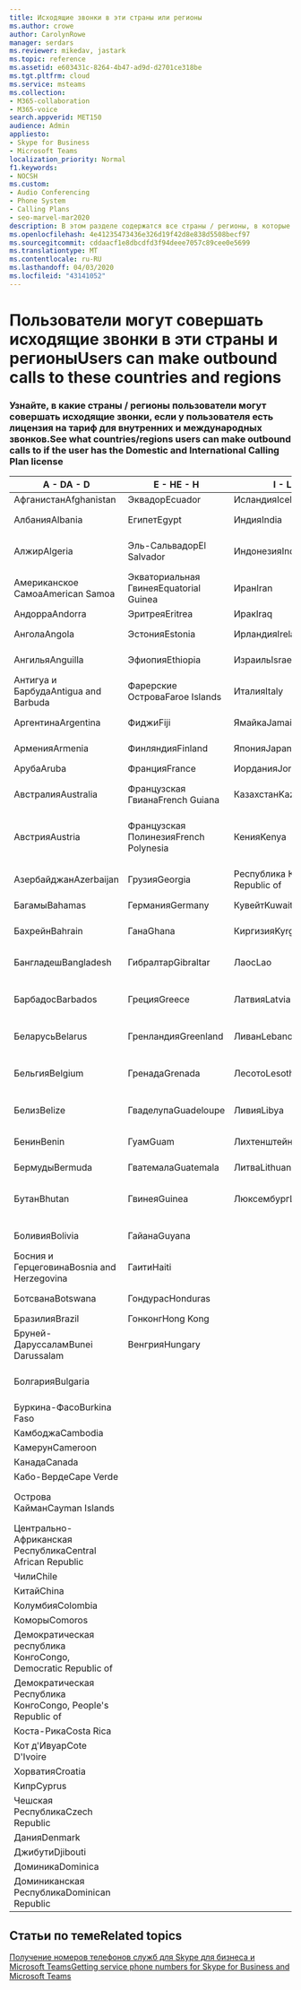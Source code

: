 ```yaml
---
title: Исходящие звонки в эти страны или регионы
ms.author: crowe
author: CarolynRowe
manager: serdars
ms.reviewer: mikedav, jastark
ms.topic: reference
ms.assetid: e603431c-8264-4b47-ad9d-d2701ce318be
ms.tgt.pltfrm: cloud
ms.service: msteams
ms.collection:
- M365-collaboration
- M365-voice
search.appverid: MET150
audience: Admin
appliesto:
- Skype for Business
- Microsoft Teams
localization_priority: Normal
f1.keywords:
- NOCSH
ms.custom:
- Audio Conferencing
- Phone System
- Calling Plans
- seo-marvel-mar2020
description: В этом разделе содержатся все страны / регионы, в которые пользователи могут осуществлять исходящие звонки, если у них есть План звонков.
ms.openlocfilehash: 4e41235473436e326d19f42d8e838d5508becf97
ms.sourcegitcommit: cddaacf1e8dbcdfd3f94deee7057c89cee0e5699
ms.translationtype: MT
ms.contentlocale: ru-RU
ms.lasthandoff: 04/03/2020
ms.locfileid: "43141052"
---
```

# <a name="users-can-make-outbound-calls-to-these-countries-and-regions"></a><span data-ttu-id="c3b4e-103">Пользователи могут совершать исходящие звонки в эти страны и регионы</span><span class="sxs-lookup"><span data-stu-id="c3b4e-103">Users can make outbound calls to these countries and regions</span></span>

### <a name="see-what-countriesregions-users-can-make-outbound-calls-to-if-the-user-has-the-domestic-and-international-calling-plan-license"></a><span data-ttu-id="c3b4e-104">Узнайте, в какие страны / регионы пользователи могут совершать исходящие звонки, если у пользователя есть лицензия на тариф для внутренних и международных звонков.</span><span class="sxs-lookup"><span data-stu-id="c3b4e-104">See what countries/regions users can make outbound calls to if the user has the Domestic and International Calling Plan license</span></span>

|<span data-ttu-id="c3b4e-105">**A - D**</span><span class="sxs-lookup"><span data-stu-id="c3b4e-105">**A - D**</span></span>| <span data-ttu-id="c3b4e-106">**E - H**</span><span class="sxs-lookup"><span data-stu-id="c3b4e-106">**E - H**</span></span>|<span data-ttu-id="c3b4e-107">**I - L**</span><span class="sxs-lookup"><span data-stu-id="c3b4e-107">**I - L**</span></span>|<span data-ttu-id="c3b4e-108">**M - O**</span><span class="sxs-lookup"><span data-stu-id="c3b4e-108">**M - O**</span></span>|<span data-ttu-id="c3b4e-109">**P - S**</span><span class="sxs-lookup"><span data-stu-id="c3b4e-109">**P - S**</span></span>|<span data-ttu-id="c3b4e-110">**T - Z**</span><span class="sxs-lookup"><span data-stu-id="c3b4e-110">**T - Z**</span></span>|
---|---|---|---|---|---|
|<span data-ttu-id="c3b4e-111">Афганистан</span><span class="sxs-lookup"><span data-stu-id="c3b4e-111">Afghanistan</span></span>|<span data-ttu-id="c3b4e-112">Эквадор</span><span class="sxs-lookup"><span data-stu-id="c3b4e-112">Ecuador</span></span> |<span data-ttu-id="c3b4e-113">Исландия</span><span class="sxs-lookup"><span data-stu-id="c3b4e-113">Iceland</span></span> |<span data-ttu-id="c3b4e-114">Макао</span><span class="sxs-lookup"><span data-stu-id="c3b4e-114">Macau</span></span> |<span data-ttu-id="c3b4e-115">Пакистан</span><span class="sxs-lookup"><span data-stu-id="c3b4e-115">Pakistan</span></span> |<span data-ttu-id="c3b4e-116">Тайвань</span><span class="sxs-lookup"><span data-stu-id="c3b4e-116">Taiwan</span></span>   |
|<span data-ttu-id="c3b4e-117">Албания</span><span class="sxs-lookup"><span data-stu-id="c3b4e-117">Albania</span></span>|<span data-ttu-id="c3b4e-118">Египет</span><span class="sxs-lookup"><span data-stu-id="c3b4e-118">Egypt</span></span> |<span data-ttu-id="c3b4e-119">Индия</span><span class="sxs-lookup"><span data-stu-id="c3b4e-119">India</span></span> |<span data-ttu-id="c3b4e-120">Республика Македония</span><span class="sxs-lookup"><span data-stu-id="c3b4e-120">Macedonia</span></span> |<span data-ttu-id="c3b4e-121">Палау</span><span class="sxs-lookup"><span data-stu-id="c3b4e-121">Palau</span></span> |<span data-ttu-id="c3b4e-122">Таджикистан</span><span class="sxs-lookup"><span data-stu-id="c3b4e-122">Tajikistan</span></span>   |
|<span data-ttu-id="c3b4e-123">Алжир</span><span class="sxs-lookup"><span data-stu-id="c3b4e-123">Algeria</span></span>|<span data-ttu-id="c3b4e-124">Эль-Сальвадор</span><span class="sxs-lookup"><span data-stu-id="c3b4e-124">El Salvador</span></span> |<span data-ttu-id="c3b4e-125">Индонезия</span><span class="sxs-lookup"><span data-stu-id="c3b4e-125">Indonesia</span></span> |<span data-ttu-id="c3b4e-126">Малави</span><span class="sxs-lookup"><span data-stu-id="c3b4e-126">Malawi</span></span> |<span data-ttu-id="c3b4e-127">Палестинская автономия</span><span class="sxs-lookup"><span data-stu-id="c3b4e-127">Palestinian Authority</span></span> |<span data-ttu-id="c3b4e-128">Объединенная Республика Танзания</span><span class="sxs-lookup"><span data-stu-id="c3b4e-128">Tanzania, United Republic of</span></span>  |
|<span data-ttu-id="c3b4e-129">Американское Самоа</span><span class="sxs-lookup"><span data-stu-id="c3b4e-129">American Samoa</span></span>|<span data-ttu-id="c3b4e-130">Экваториальная Гвинея</span><span class="sxs-lookup"><span data-stu-id="c3b4e-130">Equatorial Guinea</span></span> |<span data-ttu-id="c3b4e-131">Иран</span><span class="sxs-lookup"><span data-stu-id="c3b4e-131">Iran</span></span> |<span data-ttu-id="c3b4e-132">Малайзия</span><span class="sxs-lookup"><span data-stu-id="c3b4e-132">Malaysia</span></span> |<span data-ttu-id="c3b4e-133">Панама</span><span class="sxs-lookup"><span data-stu-id="c3b4e-133">Panama</span></span> | <span data-ttu-id="c3b4e-134">Таиланд</span><span class="sxs-lookup"><span data-stu-id="c3b4e-134">Thailand</span></span>   |
|<span data-ttu-id="c3b4e-135">Андорра</span><span class="sxs-lookup"><span data-stu-id="c3b4e-135">Andorra</span></span> |<span data-ttu-id="c3b4e-136">Эритрея</span><span class="sxs-lookup"><span data-stu-id="c3b4e-136">Eritrea</span></span> |<span data-ttu-id="c3b4e-137">Ирак</span><span class="sxs-lookup"><span data-stu-id="c3b4e-137">Iraq</span></span> |<span data-ttu-id="c3b4e-138">Мали</span><span class="sxs-lookup"><span data-stu-id="c3b4e-138">Mali</span></span> |<span data-ttu-id="c3b4e-139">Парагвай</span><span class="sxs-lookup"><span data-stu-id="c3b4e-139">Paraguay</span></span> |<span data-ttu-id="c3b4e-140">Того</span><span class="sxs-lookup"><span data-stu-id="c3b4e-140">Togo</span></span>   |
|<span data-ttu-id="c3b4e-141">Ангола</span><span class="sxs-lookup"><span data-stu-id="c3b4e-141">Angola</span></span> |<span data-ttu-id="c3b4e-142">Эстония</span><span class="sxs-lookup"><span data-stu-id="c3b4e-142">Estonia</span></span> |<span data-ttu-id="c3b4e-143">Ирландия</span><span class="sxs-lookup"><span data-stu-id="c3b4e-143">Ireland</span></span> |<span data-ttu-id="c3b4e-144">Мальта</span><span class="sxs-lookup"><span data-stu-id="c3b4e-144">Malta</span></span> |<span data-ttu-id="c3b4e-145">Перу</span><span class="sxs-lookup"><span data-stu-id="c3b4e-145">Peru</span></span> | <span data-ttu-id="c3b4e-146">Тринидад и Тобаго</span><span class="sxs-lookup"><span data-stu-id="c3b4e-146">Trinidad and Tobago</span></span>  |
|<span data-ttu-id="c3b4e-147">Ангилья</span><span class="sxs-lookup"><span data-stu-id="c3b4e-147">Anguilla</span></span> |<span data-ttu-id="c3b4e-148">Эфиопия</span><span class="sxs-lookup"><span data-stu-id="c3b4e-148">Ethiopia</span></span> |<span data-ttu-id="c3b4e-149">Израиль</span><span class="sxs-lookup"><span data-stu-id="c3b4e-149">Israel</span></span> |<span data-ttu-id="c3b4e-150">Маршалловы Острова</span><span class="sxs-lookup"><span data-stu-id="c3b4e-150">Marshall Islands</span></span> | <span data-ttu-id="c3b4e-151">Филиппины</span><span class="sxs-lookup"><span data-stu-id="c3b4e-151">Philippines</span></span> | <span data-ttu-id="c3b4e-152">Турция</span><span class="sxs-lookup"><span data-stu-id="c3b4e-152">Turkey</span></span> |
|<span data-ttu-id="c3b4e-153">Антигуа и Барбуда</span><span class="sxs-lookup"><span data-stu-id="c3b4e-153">Antigua and Barbuda</span></span> | <span data-ttu-id="c3b4e-154">Фарерские Острова</span><span class="sxs-lookup"><span data-stu-id="c3b4e-154">Faroe Islands</span></span> |<span data-ttu-id="c3b4e-155">Италия</span><span class="sxs-lookup"><span data-stu-id="c3b4e-155">Italy</span></span> |<span data-ttu-id="c3b4e-156">Мартиника</span><span class="sxs-lookup"><span data-stu-id="c3b4e-156">Martinique</span></span> |<span data-ttu-id="c3b4e-157">Польша</span><span class="sxs-lookup"><span data-stu-id="c3b4e-157">Poland</span></span> |<span data-ttu-id="c3b4e-158">Туркменистан</span><span class="sxs-lookup"><span data-stu-id="c3b4e-158">Turkmenistan</span></span> |
|<span data-ttu-id="c3b4e-159">Аргентина</span><span class="sxs-lookup"><span data-stu-id="c3b4e-159">Argentina</span></span>|<span data-ttu-id="c3b4e-160">Фиджи</span><span class="sxs-lookup"><span data-stu-id="c3b4e-160">Fiji</span></span> |<span data-ttu-id="c3b4e-161">Ямайка</span><span class="sxs-lookup"><span data-stu-id="c3b4e-161">Jamaica</span></span> |<span data-ttu-id="c3b4e-162">Маврикий</span><span class="sxs-lookup"><span data-stu-id="c3b4e-162">Mauritius</span></span> |<span data-ttu-id="c3b4e-163">Португалия</span><span class="sxs-lookup"><span data-stu-id="c3b4e-163">Portugal</span></span> |<span data-ttu-id="c3b4e-164">Острова Теркс и Кайкос</span><span class="sxs-lookup"><span data-stu-id="c3b4e-164">Turks and Caicos</span></span>   |
|<span data-ttu-id="c3b4e-165">Армения</span><span class="sxs-lookup"><span data-stu-id="c3b4e-165">Armenia</span></span> |<span data-ttu-id="c3b4e-166">Финляндия</span><span class="sxs-lookup"><span data-stu-id="c3b4e-166">Finland</span></span> |<span data-ttu-id="c3b4e-167">Япония</span><span class="sxs-lookup"><span data-stu-id="c3b4e-167">Japan</span></span> |<span data-ttu-id="c3b4e-168">Майотта</span><span class="sxs-lookup"><span data-stu-id="c3b4e-168">Mayotte</span></span> | <span data-ttu-id="c3b4e-169">Пуэрто-Рико</span><span class="sxs-lookup"><span data-stu-id="c3b4e-169">Puerto Rico</span></span> |<span data-ttu-id="c3b4e-170">Уганда</span><span class="sxs-lookup"><span data-stu-id="c3b4e-170">Uganda</span></span>  |
|<span data-ttu-id="c3b4e-171">Аруба</span><span class="sxs-lookup"><span data-stu-id="c3b4e-171">Aruba</span></span> |<span data-ttu-id="c3b4e-172">Франция</span><span class="sxs-lookup"><span data-stu-id="c3b4e-172">France</span></span> |<span data-ttu-id="c3b4e-173">Иордания</span><span class="sxs-lookup"><span data-stu-id="c3b4e-173">Jordan</span></span> |<span data-ttu-id="c3b4e-174">Мексика</span><span class="sxs-lookup"><span data-stu-id="c3b4e-174">Mexico</span></span> |<span data-ttu-id="c3b4e-175">Катар</span><span class="sxs-lookup"><span data-stu-id="c3b4e-175">Qatar</span></span> | <span data-ttu-id="c3b4e-176">Украина</span><span class="sxs-lookup"><span data-stu-id="c3b4e-176">Ukraine</span></span>   |
|<span data-ttu-id="c3b4e-177">Австралия</span><span class="sxs-lookup"><span data-stu-id="c3b4e-177">Australia</span></span> |<span data-ttu-id="c3b4e-178">Французская Гвиана</span><span class="sxs-lookup"><span data-stu-id="c3b4e-178">French Guiana</span></span> |<span data-ttu-id="c3b4e-179">Казахстан</span><span class="sxs-lookup"><span data-stu-id="c3b4e-179">Kazakhstan</span></span> |<span data-ttu-id="c3b4e-180">Микронезия, Федеративные Штаты</span><span class="sxs-lookup"><span data-stu-id="c3b4e-180">Micronesia</span></span> |<span data-ttu-id="c3b4e-181">Реюньон</span><span class="sxs-lookup"><span data-stu-id="c3b4e-181">Reunion</span></span> |<span data-ttu-id="c3b4e-182">Объединенные Арабские Эмираты (U. A. E)</span><span class="sxs-lookup"><span data-stu-id="c3b4e-182">United Arab Emirates (U.A.E)</span></span>  |
|<span data-ttu-id="c3b4e-183">Австрия</span><span class="sxs-lookup"><span data-stu-id="c3b4e-183">Austria</span></span> |<span data-ttu-id="c3b4e-184">Французская Полинезия</span><span class="sxs-lookup"><span data-stu-id="c3b4e-184">French Polynesia</span></span> |<span data-ttu-id="c3b4e-185">Кения</span><span class="sxs-lookup"><span data-stu-id="c3b4e-185">Kenya</span></span> |<span data-ttu-id="c3b4e-186">Республика Молдова</span><span class="sxs-lookup"><span data-stu-id="c3b4e-186">Moldova, Republic of</span></span> |<span data-ttu-id="c3b4e-187">Румыния</span><span class="sxs-lookup"><span data-stu-id="c3b4e-187">Romania</span></span> |<span data-ttu-id="c3b4e-188">Великобритания (Соединенное Королевство)</span><span class="sxs-lookup"><span data-stu-id="c3b4e-188">United Kingdom (U.K.)</span></span> |
|<span data-ttu-id="c3b4e-189">Азербайджан</span><span class="sxs-lookup"><span data-stu-id="c3b4e-189">Azerbaijan</span></span> |<span data-ttu-id="c3b4e-190">Грузия</span><span class="sxs-lookup"><span data-stu-id="c3b4e-190">Georgia</span></span> |<span data-ttu-id="c3b4e-191">Республика Корея</span><span class="sxs-lookup"><span data-stu-id="c3b4e-191">Korea, Republic of</span></span> |<span data-ttu-id="c3b4e-192">Монако</span><span class="sxs-lookup"><span data-stu-id="c3b4e-192">Monaco</span></span> | <span data-ttu-id="c3b4e-193">Российская Федерация</span><span class="sxs-lookup"><span data-stu-id="c3b4e-193">Russian Federation</span></span> |<span data-ttu-id="c3b4e-194">Соединенные Штаты</span><span class="sxs-lookup"><span data-stu-id="c3b4e-194">United States (U.S.)</span></span>  |
|<span data-ttu-id="c3b4e-195">Багамы</span><span class="sxs-lookup"><span data-stu-id="c3b4e-195">Bahamas</span></span> |<span data-ttu-id="c3b4e-196">Германия</span><span class="sxs-lookup"><span data-stu-id="c3b4e-196">Germany</span></span> |<span data-ttu-id="c3b4e-197">Кувейт</span><span class="sxs-lookup"><span data-stu-id="c3b4e-197">Kuwait</span></span> |<span data-ttu-id="c3b4e-198">Монголия</span><span class="sxs-lookup"><span data-stu-id="c3b4e-198">Mongolia</span></span> |<span data-ttu-id="c3b4e-199">Руанда</span><span class="sxs-lookup"><span data-stu-id="c3b4e-199">Rwanda</span></span> | <span data-ttu-id="c3b4e-200">Уругвай</span><span class="sxs-lookup"><span data-stu-id="c3b4e-200">Uruguay</span></span> |
|<span data-ttu-id="c3b4e-201">Бахрейн</span><span class="sxs-lookup"><span data-stu-id="c3b4e-201">Bahrain</span></span> |<span data-ttu-id="c3b4e-202">Гана</span><span class="sxs-lookup"><span data-stu-id="c3b4e-202">Ghana</span></span> |<span data-ttu-id="c3b4e-203">Киргизия</span><span class="sxs-lookup"><span data-stu-id="c3b4e-203">Kyrgyzstan</span></span> |<span data-ttu-id="c3b4e-204">Черногория</span><span class="sxs-lookup"><span data-stu-id="c3b4e-204">Montenegro</span></span> | <span data-ttu-id="c3b4e-205">Сент-Китс и Невис</span><span class="sxs-lookup"><span data-stu-id="c3b4e-205">Saint Kitts and Nevis</span></span> |<span data-ttu-id="c3b4e-206">Узбекистан</span><span class="sxs-lookup"><span data-stu-id="c3b4e-206">Uzbekistan</span></span>  |
|<span data-ttu-id="c3b4e-207">Бангладеш</span><span class="sxs-lookup"><span data-stu-id="c3b4e-207">Bangladesh</span></span> |<span data-ttu-id="c3b4e-208">Гибралтар</span><span class="sxs-lookup"><span data-stu-id="c3b4e-208">Gibraltar</span></span> |<span data-ttu-id="c3b4e-209">Лаос</span><span class="sxs-lookup"><span data-stu-id="c3b4e-209">Lao</span></span> |<span data-ttu-id="c3b4e-210">Монтсеррат</span><span class="sxs-lookup"><span data-stu-id="c3b4e-210">Montserrat</span></span> | <span data-ttu-id="c3b4e-211">Сент-Люсия</span><span class="sxs-lookup"><span data-stu-id="c3b4e-211">Saint Lucia</span></span> |<span data-ttu-id="c3b4e-212">Город-государство Ватикан</span><span class="sxs-lookup"><span data-stu-id="c3b4e-212">Vatican City State</span></span>  |
|<span data-ttu-id="c3b4e-213">Барбадос</span><span class="sxs-lookup"><span data-stu-id="c3b4e-213">Barbados</span></span> |<span data-ttu-id="c3b4e-214">Греция</span><span class="sxs-lookup"><span data-stu-id="c3b4e-214">Greece</span></span> |<span data-ttu-id="c3b4e-215">Латвия</span><span class="sxs-lookup"><span data-stu-id="c3b4e-215">Latvia</span></span> |<span data-ttu-id="c3b4e-216">Марокко</span><span class="sxs-lookup"><span data-stu-id="c3b4e-216">Morocco</span></span> |<span data-ttu-id="c3b4e-217">Сент-Винсент и Гренадины</span><span class="sxs-lookup"><span data-stu-id="c3b4e-217">Saint Vincent and the Grenadines</span></span> |<span data-ttu-id="c3b4e-218">Венесуэла</span><span class="sxs-lookup"><span data-stu-id="c3b4e-218">Venezuela</span></span>   |
|<span data-ttu-id="c3b4e-219">Беларусь</span><span class="sxs-lookup"><span data-stu-id="c3b4e-219">Belarus</span></span> |<span data-ttu-id="c3b4e-220">Гренландия</span><span class="sxs-lookup"><span data-stu-id="c3b4e-220">Greenland</span></span> |<span data-ttu-id="c3b4e-221">Ливан</span><span class="sxs-lookup"><span data-stu-id="c3b4e-221">Lebanon</span></span> |<span data-ttu-id="c3b4e-222">Мозамбик</span><span class="sxs-lookup"><span data-stu-id="c3b4e-222">Mozambique</span></span> | <span data-ttu-id="c3b4e-223">Сан-Марино</span><span class="sxs-lookup"><span data-stu-id="c3b4e-223">San Marino</span></span> |<span data-ttu-id="c3b4e-224">Вьетнам</span><span class="sxs-lookup"><span data-stu-id="c3b4e-224">Viet Nam</span></span>  |
|<span data-ttu-id="c3b4e-225">Бельгия</span><span class="sxs-lookup"><span data-stu-id="c3b4e-225">Belgium</span></span> |<span data-ttu-id="c3b4e-226">Гренада</span><span class="sxs-lookup"><span data-stu-id="c3b4e-226">Grenada</span></span> |<span data-ttu-id="c3b4e-227">Лесото</span><span class="sxs-lookup"><span data-stu-id="c3b4e-227">Lesotho</span></span> |<span data-ttu-id="c3b4e-228">Мьянма</span><span class="sxs-lookup"><span data-stu-id="c3b4e-228">Myanmar</span></span> | <span data-ttu-id="c3b4e-229">Саудовская Аравия</span><span class="sxs-lookup"><span data-stu-id="c3b4e-229">Saudi Arabia</span></span> | <span data-ttu-id="c3b4e-230">Британские Виргинские острова (Соединенное Королевство)</span><span class="sxs-lookup"><span data-stu-id="c3b4e-230">Virgin Islands (British)</span></span> |
|<span data-ttu-id="c3b4e-231">Белиз</span><span class="sxs-lookup"><span data-stu-id="c3b4e-231">Belize</span></span> |<span data-ttu-id="c3b4e-232">Гваделупа</span><span class="sxs-lookup"><span data-stu-id="c3b4e-232">Guadeloupe</span></span> |<span data-ttu-id="c3b4e-233">Ливия</span><span class="sxs-lookup"><span data-stu-id="c3b4e-233">Libya</span></span> |<span data-ttu-id="c3b4e-234">Намибия</span><span class="sxs-lookup"><span data-stu-id="c3b4e-234">Namibia</span></span> |<span data-ttu-id="c3b4e-235">Сенегал</span><span class="sxs-lookup"><span data-stu-id="c3b4e-235">Senegal</span></span> | <span data-ttu-id="c3b4e-236">Виргинские острова (США)</span><span class="sxs-lookup"><span data-stu-id="c3b4e-236">Virgin Islands (U.S.)</span></span>  |
|<span data-ttu-id="c3b4e-237">Бенин</span><span class="sxs-lookup"><span data-stu-id="c3b4e-237">Benin</span></span> |<span data-ttu-id="c3b4e-238">Гуам</span><span class="sxs-lookup"><span data-stu-id="c3b4e-238">Guam</span></span> |<span data-ttu-id="c3b4e-239">Лихтенштейн</span><span class="sxs-lookup"><span data-stu-id="c3b4e-239">Liechtenstein</span></span> |<span data-ttu-id="c3b4e-240">Непал</span><span class="sxs-lookup"><span data-stu-id="c3b4e-240">Nepal</span></span> | <span data-ttu-id="c3b4e-241">Сербия</span><span class="sxs-lookup"><span data-stu-id="c3b4e-241">Serbia</span></span> | <span data-ttu-id="c3b4e-242">Острова Уоллис и Футуна</span><span class="sxs-lookup"><span data-stu-id="c3b4e-242">Wallis and Futuna Islands</span></span>  |
|<span data-ttu-id="c3b4e-243">Бермуды</span><span class="sxs-lookup"><span data-stu-id="c3b4e-243">Bermuda</span></span> |<span data-ttu-id="c3b4e-244">Гватемала</span><span class="sxs-lookup"><span data-stu-id="c3b4e-244">Guatemala</span></span> |<span data-ttu-id="c3b4e-245">Литва</span><span class="sxs-lookup"><span data-stu-id="c3b4e-245">Lithuania</span></span> |<span data-ttu-id="c3b4e-246">Нидерланды</span><span class="sxs-lookup"><span data-stu-id="c3b4e-246">Netherlands</span></span> |<span data-ttu-id="c3b4e-247">Сингапур</span><span class="sxs-lookup"><span data-stu-id="c3b4e-247">Singapore</span></span> |<span data-ttu-id="c3b4e-248">Йемен</span><span class="sxs-lookup"><span data-stu-id="c3b4e-248">Yemen</span></span> |
|<span data-ttu-id="c3b4e-249">Бутан</span><span class="sxs-lookup"><span data-stu-id="c3b4e-249">Bhutan</span></span> |<span data-ttu-id="c3b4e-250">Гвинея</span><span class="sxs-lookup"><span data-stu-id="c3b4e-250">Guinea</span></span> |<span data-ttu-id="c3b4e-251">Люксембург</span><span class="sxs-lookup"><span data-stu-id="c3b4e-251">Luxembourg</span></span> |<span data-ttu-id="c3b4e-252">Нидерландские Антильские острова</span><span class="sxs-lookup"><span data-stu-id="c3b4e-252">Netherlands Antilles</span></span> |<span data-ttu-id="c3b4e-253">Словакия</span><span class="sxs-lookup"><span data-stu-id="c3b4e-253">Slovakia</span></span> |<span data-ttu-id="c3b4e-254">Замбия</span><span class="sxs-lookup"><span data-stu-id="c3b4e-254">Zambia</span></span>  |
|<span data-ttu-id="c3b4e-255">Боливия</span><span class="sxs-lookup"><span data-stu-id="c3b4e-255">Bolivia</span></span> |<span data-ttu-id="c3b4e-256">Гайана</span><span class="sxs-lookup"><span data-stu-id="c3b4e-256">Guyana</span></span>| |<span data-ttu-id="c3b4e-257">Новая Каледония</span><span class="sxs-lookup"><span data-stu-id="c3b4e-257">New Caledonia</span></span> |<span data-ttu-id="c3b4e-258">Словения</span><span class="sxs-lookup"><span data-stu-id="c3b4e-258">Slovenia</span></span> |<span data-ttu-id="c3b4e-259">Зимбабве</span><span class="sxs-lookup"><span data-stu-id="c3b4e-259">Zimbabwe</span></span> |
|<span data-ttu-id="c3b4e-260">Босния и Герцеговина</span><span class="sxs-lookup"><span data-stu-id="c3b4e-260">Bosnia and Herzegovina</span></span> |<span data-ttu-id="c3b4e-261">Гаити</span><span class="sxs-lookup"><span data-stu-id="c3b4e-261">Haiti</span></span> ||<span data-ttu-id="c3b4e-262">Новая Зеландия</span><span class="sxs-lookup"><span data-stu-id="c3b4e-262">New Zealand</span></span> |<span data-ttu-id="c3b4e-263">Южная Африка</span><span class="sxs-lookup"><span data-stu-id="c3b4e-263">South Africa</span></span> | 
|<span data-ttu-id="c3b4e-264">Ботсвана</span><span class="sxs-lookup"><span data-stu-id="c3b4e-264">Botswana</span></span> |<span data-ttu-id="c3b4e-265">Гондурас</span><span class="sxs-lookup"><span data-stu-id="c3b4e-265">Honduras</span></span> ||<span data-ttu-id="c3b4e-266">Никарагуа</span><span class="sxs-lookup"><span data-stu-id="c3b4e-266">Nicaragua</span></span> |<span data-ttu-id="c3b4e-267">Южный Судан</span><span class="sxs-lookup"><span data-stu-id="c3b4e-267">South Sudan</span></span> |
|<span data-ttu-id="c3b4e-268">Бразилия</span><span class="sxs-lookup"><span data-stu-id="c3b4e-268">Brazil</span></span> |<span data-ttu-id="c3b4e-269">Гонконг</span><span class="sxs-lookup"><span data-stu-id="c3b4e-269">Hong Kong</span></span> ||<span data-ttu-id="c3b4e-270">Нигер</span><span class="sxs-lookup"><span data-stu-id="c3b4e-270">Niger</span></span> |<span data-ttu-id="c3b4e-271">Испания</span><span class="sxs-lookup"><span data-stu-id="c3b4e-271">Spain</span></span> | 
|<span data-ttu-id="c3b4e-272">Бруней-Даруссалам</span><span class="sxs-lookup"><span data-stu-id="c3b4e-272">Bunei Darussalam</span></span> |<span data-ttu-id="c3b4e-273">Венгрия</span><span class="sxs-lookup"><span data-stu-id="c3b4e-273">Hungary</span></span> ||<span data-ttu-id="c3b4e-274">Нигерия</span><span class="sxs-lookup"><span data-stu-id="c3b4e-274">Nigeria</span></span> |<span data-ttu-id="c3b4e-275">Шри-Ланка</span><span class="sxs-lookup"><span data-stu-id="c3b4e-275">Sri Lanka</span></span> | 
|<span data-ttu-id="c3b4e-276">Болгария</span><span class="sxs-lookup"><span data-stu-id="c3b4e-276">Bulgaria</span></span> |||<span data-ttu-id="c3b4e-277">Северные Марианские о-ва</span><span class="sxs-lookup"><span data-stu-id="c3b4e-277">Northern Mariana Islands</span></span> |<span data-ttu-id="c3b4e-278">Сен-Пьер и Микелон</span><span class="sxs-lookup"><span data-stu-id="c3b4e-278">St. Pierre and Miquelon</span></span> |
|<span data-ttu-id="c3b4e-279">Буркина-Фасо</span><span class="sxs-lookup"><span data-stu-id="c3b4e-279">Burkina Faso</span></span> |||<span data-ttu-id="c3b4e-280">Норвегия</span><span class="sxs-lookup"><span data-stu-id="c3b4e-280">Norway</span></span> |<span data-ttu-id="c3b4e-281">Судан</span><span class="sxs-lookup"><span data-stu-id="c3b4e-281">Sudan</span></span> |
|<span data-ttu-id="c3b4e-282">Камбоджа</span><span class="sxs-lookup"><span data-stu-id="c3b4e-282">Cambodia</span></span> |||<span data-ttu-id="c3b4e-283">Оман</span><span class="sxs-lookup"><span data-stu-id="c3b4e-283">Oman</span></span> |<span data-ttu-id="c3b4e-284">Суринам</span><span class="sxs-lookup"><span data-stu-id="c3b4e-284">Suriname</span></span> | 
|<span data-ttu-id="c3b4e-285">Камерун</span><span class="sxs-lookup"><span data-stu-id="c3b4e-285">Cameroon</span></span> ||||<span data-ttu-id="c3b4e-286">Свазиленд</span><span class="sxs-lookup"><span data-stu-id="c3b4e-286">Swaziland</span></span> |
|<span data-ttu-id="c3b4e-287">Канада</span><span class="sxs-lookup"><span data-stu-id="c3b4e-287">Canada</span></span> ||||<span data-ttu-id="c3b4e-288">Швеция</span><span class="sxs-lookup"><span data-stu-id="c3b4e-288">Sweden</span></span> | 
|<span data-ttu-id="c3b4e-289">Кабо-Верде</span><span class="sxs-lookup"><span data-stu-id="c3b4e-289">Cape Verde</span></span> ||||<span data-ttu-id="c3b4e-290">Швейцария</span><span class="sxs-lookup"><span data-stu-id="c3b4e-290">Switzerland</span></span> |
|<span data-ttu-id="c3b4e-291">Острова Кайман</span><span class="sxs-lookup"><span data-stu-id="c3b4e-291">Cayman Islands</span></span> ||||<span data-ttu-id="c3b4e-292">Сирийская Арабская Республика</span><span class="sxs-lookup"><span data-stu-id="c3b4e-292">Syrian Arab Republic</span></span> |
|<span data-ttu-id="c3b4e-293">Центрально-Африканская Республика</span><span class="sxs-lookup"><span data-stu-id="c3b4e-293">Central African Republic</span></span> |
|<span data-ttu-id="c3b4e-294">Чили</span><span class="sxs-lookup"><span data-stu-id="c3b4e-294">Chile</span></span> |
|<span data-ttu-id="c3b4e-295">Китай</span><span class="sxs-lookup"><span data-stu-id="c3b4e-295">China</span></span> |
|<span data-ttu-id="c3b4e-296">Колумбия</span><span class="sxs-lookup"><span data-stu-id="c3b4e-296">Colombia</span></span> |
|<span data-ttu-id="c3b4e-297">Коморы</span><span class="sxs-lookup"><span data-stu-id="c3b4e-297">Comoros</span></span> |
|<span data-ttu-id="c3b4e-298">Демократическая республика Конго</span><span class="sxs-lookup"><span data-stu-id="c3b4e-298">Congo, Democratic Republic of</span></span> |
|<span data-ttu-id="c3b4e-299">Демократическая Республика Конго</span><span class="sxs-lookup"><span data-stu-id="c3b4e-299">Congo, People's Republic of</span></span> |
|<span data-ttu-id="c3b4e-300">Коста-Рика</span><span class="sxs-lookup"><span data-stu-id="c3b4e-300">Costa Rica</span></span> |
|<span data-ttu-id="c3b4e-301">Кот д'Ивуар</span><span class="sxs-lookup"><span data-stu-id="c3b4e-301">Cote D'Ivoire</span></span> |
|<span data-ttu-id="c3b4e-302">Хорватия</span><span class="sxs-lookup"><span data-stu-id="c3b4e-302">Croatia</span></span> |
|<span data-ttu-id="c3b4e-303">Кипр</span><span class="sxs-lookup"><span data-stu-id="c3b4e-303">Cyprus</span></span> |
|<span data-ttu-id="c3b4e-304">Чешская Республика</span><span class="sxs-lookup"><span data-stu-id="c3b4e-304">Czech Republic</span></span> |
|<span data-ttu-id="c3b4e-305">Дания</span><span class="sxs-lookup"><span data-stu-id="c3b4e-305">Denmark</span></span> |
|<span data-ttu-id="c3b4e-306">Джибути</span><span class="sxs-lookup"><span data-stu-id="c3b4e-306">Djibouti</span></span> |
|<span data-ttu-id="c3b4e-307">Доминика</span><span class="sxs-lookup"><span data-stu-id="c3b4e-307">Dominica</span></span> |
|<span data-ttu-id="c3b4e-308">Доминиканская Республика</span><span class="sxs-lookup"><span data-stu-id="c3b4e-308">Dominican Republic</span></span> |

## <a name="related-topics"></a><span data-ttu-id="c3b4e-309">Статьи по теме</span><span class="sxs-lookup"><span data-stu-id="c3b4e-309">Related topics</span></span>

[<span data-ttu-id="c3b4e-310">Получение номеров телефонов служб для Skype для бизнеса и Microsoft Teams</span><span class="sxs-lookup"><span data-stu-id="c3b4e-310">Getting service phone numbers for Skype for Business and Microsoft Teams</span></span>](/microsoftteams/getting-service-phone-numbers)

  
 
